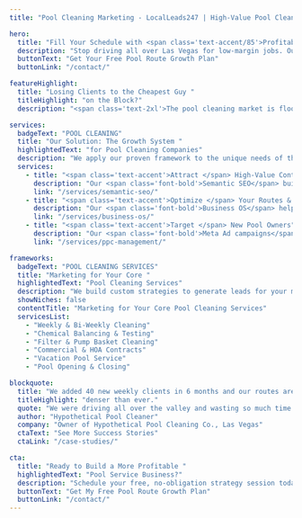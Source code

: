 ```yaml
---
title: "Pool Cleaning Marketing - LocalLeads247 | High-Value Pool Cleaning Service Lead Generation for Las Vegas"

hero:
  title: "Fill Your Schedule with <span class='text-accent/85'>Profitable Weekly Pool Cleaning Routes</span>"
  description: "Stop driving all over Las Vegas for low-margin jobs. Our system helps you build dense, profitable routes with loyal residential and commercial pool service clients."
  buttonText: "Get Your Free Pool Route Growth Plan"
  buttonLink: "/contact/"

featureHighlight:
  title: "Losing Clients to the Cheapest Guy "
  titleHighlight: "on the Block?"
  description: "<span class='text-2xl'>The pool cleaning market is flooded with low-price competitors. It feels impossible to compete without slashing your prices. You're spending more time driving between jobs than you are servicing pools, and managing recurring billing is a constant headache. <span class='text-accent/85'>It's time to build a brand that commands a premium and a system that streamlines your operations.</span></span>"

services:
  badgeText: "POOL CLEANING"
  title: "Our Solution: The Growth System "
  highlightedText: "for Pool Cleaning Companies"
  description: "We apply our proven framework to the unique needs of the recurring pool service industry."
  services:
    - title: "<span class='text-accent'>Attract </span> High-Value Contracts"
      description: "Our <span class='font-bold'>Semantic SEO</span> builds your authority for profitable terms like 'commercial pool service Las Vegas' and 'HOA pool maintenance,' helping you land lucrative, multi-pool contracts."
      link: "/services/semantic-seo/"
    - title: "<span class='text-accent'>Optimize </span> Your Routes & Billing"
      description: "Our <span class='font-bold'>Business OS</span> helps you manage your weekly routes, automate client communication, and handle recurring billing with ease, saving you hours of administrative work every week."
      link: "/services/business-os/"
    - title: "<span class='text-accent'>Target </span> New Pool Owners"
      description: "Our <span class='font-bold'>Meta Ad campaigns</span> can target new homeowners in specific neighborhoods, putting your 'new pool owner' service package in front of them before they've chosen a provider."
      link: "/services/ppc-management/"

frameworks:
  badgeText: "POOL CLEANING SERVICES"
  title: "Marketing for Your Core "
  highlightedText: "Pool Cleaning Services"
  description: "We build custom strategies to generate leads for your most important services:"
  showNiches: false
  contentTitle: "Marketing for Your Core Pool Cleaning Services"
  servicesList:
    - "Weekly & Bi-Weekly Cleaning"
    - "Chemical Balancing & Testing"
    - "Filter & Pump Basket Cleaning"
    - "Commercial & HOA Contracts"
    - "Vacation Pool Service"
    - "Pool Opening & Closing"

blockquote:
  title: "We added 40 new weekly clients in 6 months and our routes are "
  titleHighlight: "denser than ever."
  quote: "We were driving all over the valley and wasting so much time and gas. LocalLeads247 helped us target specific neighborhoods in Henderson and Summerlin. Now our routes are tight, our techs are more efficient, and the automated billing in their platform has been a lifesaver."
  author: "Hypothetical Pool Cleaner"
  company: "Owner of Hypothetical Pool Cleaning Co., Las Vegas"
  ctaText: "See More Success Stories"
  ctaLink: "/case-studies/"

cta:
  title: "Ready to Build a More Profitable "
  highlightedText: "Pool Service Business?"
  description: "Schedule your free, no-obligation strategy session today. We'll analyze your current routes and show you the exact blueprint we'd use to build route density and attract more high-value weekly clients."
  buttonText: "Get My Free Pool Route Growth Plan"
  buttonLink: "/contact/"
---
```


